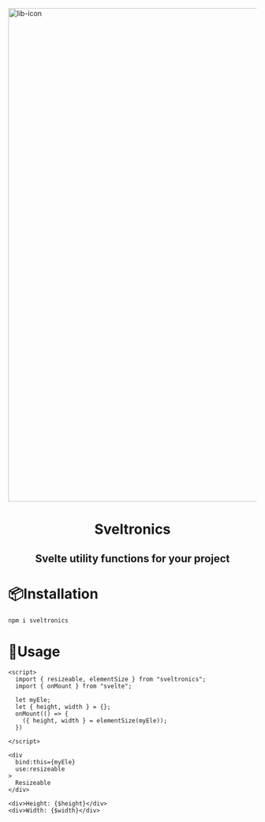 <img width="1000" alt="lib-icon" src="https://user-images.githubusercontent.com/85363195/231576778-4db4f8fc-6fe3-4234-869a-6898f5f4cacf.png">

<h1 align="center">Sveltronics</h1>
<h2 align="center">Svelte utility functions for your project</h2>

# 📦Installation

```
npm i sveltronics
```

# 🐰Usage

```svelte
<script>
  import { resizeable, elementSize } from "sveltronics";
  import { onMount } from "svelte";

  let myEle;
  let { height, width } = {};
  onMount(() => {
    ({ height, width } = elementSize(myEle));
  })

</script>

<div 
  bind:this={myEle}
  use:resizeable
>
  Resizeable
</div>

<div>Height: {$height}</div>
<div>Width: {$width}</div>
```

